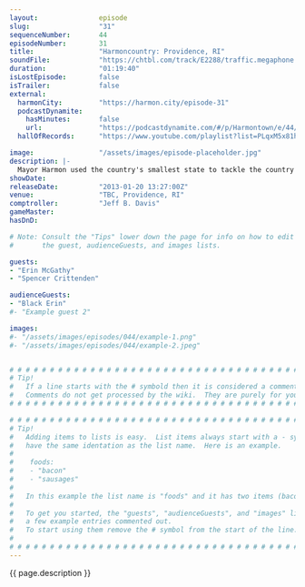 ```yaml
---
layout:               episode
slug:                 "31"
sequenceNumber:       44
episodeNumber:        31
title:                "Harmoncountry: Providence, RI"
soundFile:            "https://chtbl.com/track/E2288/traffic.megaphone.fm/STA4515436291.mp3?updated=1554331209"
duration:             "01:19:40"
isLostEpisode:        false
isTrailer:            false
external:
  harmonCity:         "https://harmon.city/episode-31"
  podcastDynamite:
    hasMinutes:       false
    url:              "https://podcastdynamite.com/#/p/Harmontown/e/44/31"
  hallOfRecords:      "https://www.youtube.com/playlist?list=PLqxM5x81hNOYgzvlVxD9oGT44j-NbfQRY"

image:                "/assets/images/episode-placeholder.jpg"
description: |-
  Mayor Harmon used the country's smallest state to tackle the country's biggest issues – suicide and race – before remembering someone double booked the room so he has to leave.
showDate:             
releaseDate:          "2013-01-20 13:27:00Z"
venue:                "TBC, Providence, RI"
comptroller:          "Jeff B. Davis"
gameMaster:           
hasDnD:               

# Note: Consult the "Tips" lower down the page for info on how to edit
#       the guest, audienceGuests, and images lists.

guests:
- "Erin McGathy"
- "Spencer Crittenden"

audienceGuests:
- "Black Erin"
#- "Example guest 2"

images:
#- "/assets/images/episodes/044/example-1.png"
#- "/assets/images/episodes/044/example-2.jpeg"


# # # # # # # # # # # # # # # # # # # # # # # # # # # # # # # # # # # # # # # # # # # # #
# Tip!
#   If a line starts with the # symbold then it is considered a comment.
#   Comments do not get processed by the wiki.  They are purely for your information.
# # # # # # # # # # # # # # # # # # # # # # # # # # # # # # # # # # # # # # # # # # # # #

# # # # # # # # # # # # # # # # # # # # # # # # # # # # # # # # # # # # # # # # # # # # #
# Tip!
#   Adding items to lists is easy.  List items always start with a - symbol and have
#   have the same identation as the list name.  Here is an example.
#
#    foods:
#    - "bacon"
#    - "sausages"
#
#   In this example the list name is "foods" and it has two items (bacon, and sausages).
#
#   To get you started, the "guests", "audienceGuests", and "images" lists below have
#   a few example entries commented out.
#   To start using them remove the # symbol from the start of the line.
#
# # # # # # # # # # # # # # # # # # # # # # # # # # # # # # # # # # # # # # # # # # # # #
---
```


<!-- The episode description will be rendered here -->
{{ page.description }}

<!-- Add your content BELOW here -->
<!-- vvvvvvvvvvvvvvvvvvvvvvvvvvv -->




<!-- ^^^^^^^^^^^^^^^^^^^^^^^^^^^ -->
<!-- Add your content ABOVE here -->

<!-- The episode gallery will be rendered here -->